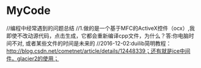 # MyCode

//编程中经常遇到的问题总结
//1.做的是一个基于MFC的ActiveX控件（ocx）,我即使不改动源代码，点击生成，它都会重新编译cpp文件，为什么？答:你电脑时间不对, 或者某些文件的时间是未来的
//2016-12-02:duilib简明教程：http://blog.csdn.net/cometnet/article/details/12448339；还有就是ice中间件。glacier2的使用；
